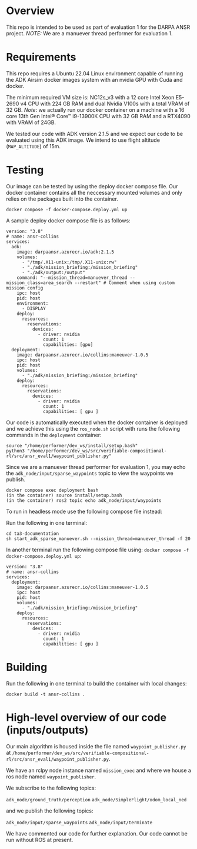 # Overview
This repo is intended to be used as part of evaluation 1 for the DARPA ANSR project. *NOTE:* We are a manuever thread performer for evaluation 1.


# Requirements
This repo requires a Ubuntu 22.04 Linux environment capable of running the ADK Airsim docker images system with an nvidia GPU with Cuda and docker.

The minimum required VM size is: NC12s_v3 with a 12 core Intel Xeon E5-2690 v4 CPU with 224 GB RAM and dual Nvidia V100s with a total VRAM of 32 GB. *Note*:  we actually run our docker container on a machine with a 16 core 13th Gen Intel® Core™ i9-13900K CPU with 32 GB RAM and a RTX4090 with VRAM of 24GB.

We tested our code with ADK version 2.1.5 and we expect our code to be evaluated using this ADK image. We intend to use flight altitude (`MAP_ALTITUDE`) of 15m.

# Testing

Our image can be tested by using the deploy docker compose file. Our docker container contains all the neccessary mounted volumes and only relies on 
the packages built into the container.

  ```
  docker compose -f docker-compose.deploy.yml up
  ```
  
A sample deploy docker compose file is as follows:

  ```
  version: "3.8"
  # name: ansr-collins
  services:
    adk:
      image: darpaansr.azurecr.io/adk:2.1.5
      volumes:
        - "/tmp/.X11-unix:/tmp/.X11-unix:rw"
        - "./adk/mission_briefing:/mission_briefing"
        - "./adk/output:/output"
      command: "--mission_thread=manuever_thread --mission_class=area_search --restart" # Comment when using custom mission config
      ipc: host
      pid: host
      environment:
        - DISPLAY
      deploy:
        resources:
          reservations:
            devices:
              - driver: nvidia
                count: 1
                capabilities: [gpu]
    deployment:
      image: darpaansr.azurecr.io/collins:maneuver-1.0.5
      ipc: host
      pid: host
      volumes:
        - "./adk/mission_briefing:/mission_briefing"
      deploy:
        resources:
          reservations:
            devices:
              - driver: nvidia
                count: 1
                capabilities: [ gpu ]
  ```

Our code is automatically executed when the docker container is deployed and we achieve this using the `ros_node.sh` script with runs the following commands in the `deployment` container:

  ```
  source "/home/performer/dev_ws/install/setup.bash"
  python3 "/home/performer/dev_ws/src/verifiable-compositional-rl/src/ansr_eval1/waypoint_publisher.py"
  ```

Since we are a manuever thread performer for evaluation 1, you may echo the `adk_node/input/sparse_waypoints` topic to view the waypoints we publish.
    
  ```
  docker compose exec deployment bash
  (in the container) source install/setup.bash
  (in the container) ros2 topic echo adk_node/input/waypoints
  ```

To run in headless mode use the following compose file instead:

Run the following in one terminal:

 ```
 cd ta3-documentation
 sh start_adk_sparse_manuever.sh --mission_thread=manuever_thread -f 20
 ```

In another terminal run the following compose file using: `docker compose -f docker-compose.deploy.yml up`:

  ```
  version: "3.8"
  # name: ansr-collins
  services:
    deployment:
      image: darpaansr.azurecr.io/collins:maneuver-1.0.5
      ipc: host
      pid: host
      volumes:
        - "./adk/mission_briefing:/mission_briefing"
      deploy:
        resources:
          reservations:
            devices:
              - driver: nvidia
                count: 1
                capabilities: [ gpu ]
  ```

# Building

Run the following in one terminal to build the container with local changes:

```
docker build -t ansr-collins .
```

# High-level overview of our code (inputs/outputs)

Our main algorithm is housed inside the file named `waypoint_publisher.py` at `/home/performer/dev_ws/src/verifiable-compositional-rl/src/ansr_eval1/waypoint_publisher.py`.

We have an rclpy node instance named `mission_exec` and where we house a ros node named `waypoint_publisher`.

We subscribe to the following topics:

`adk_node/ground_truth/perception`
`adk_node/SimpleFlight/odom_local_ned`

and we publish the following topics:

`adk_node/input/sparse_waypoints`
`adk_node/input/terminate`

We have commented our code for further explanation. Our code cannot be run without ROS at present.